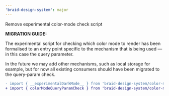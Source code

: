 ```yaml
---
'braid-design-system': major
---
```


Remove experimental color-mode check script

**MIGRATION GUIDE:**

The experimental script for checking which color mode to render has been formalised to an entry point specific to the mechanism that is being used — in this case the query parameter.

In the future we may add other mechanisms, such as local storage for example, but for now all existing consumers should have been migrated to the query-param check.

```diff
- import { __experimentalDarkMode__ } from 'braid-design-system/color-mode'
+ import { colorModeQueryParamCheck } from 'braid-design-system/color-mode/query-param'
```
